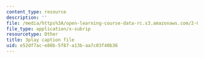 ```yaml
---
content_type: resource
description: ''
file: /media/https%3A/open-learning-course-data-rc.s3.amazonaws.com/2-003sc-engineering-dynamics-fall-2011/e52df7ace80b5f87a13baa7c03f40b36_cd8lDtAtJbE.vtt
file_type: application/x-subrip
resourcetype: Other
title: 3play caption file
uid: e52df7ac-e80b-5f87-a13b-aa7c03f40b36
---
```

